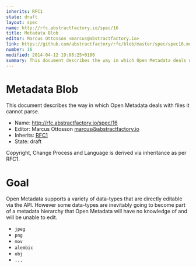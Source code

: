 ```yaml
---
inherits: RFC1
state: draft
layout: spec
name: http://rfc.abstractfactory.io/spec/16
title: Metadata Blob
editor: Marcus Ottosson <marcus@abstractfactory.io>
link: https://github.com/abstractfactory/rfc/blob/master/spec/spec16.md
number: 16
modified: 2014-04-12 19:08:25+0100
summary: This document describes the way in which Open Metadata deals with files it cannot parse.
---
```


# Metadata Blob

This document describes the way in which Open Metadata deals with files it cannot parse.

* Name: http://rfc.abstractfactory.io/spec/16
* Editor: Marcus Ottosson <marcus@abstractfactory.io>
* Inherits: [RFC1](http://rfc.abstractfactory.io/spec/1)
* State: draft

Copyright, Change Process and Language is derived via inheritance as per RFC1.

# Goal

Open Metadata supports a variety of data-types that are directly editable via the API. However some data-types are inevitably going to become part of a metadata hierarchy that Open Metadata will have no knowledge of and will be unable to edit.

* `jpeg`
* `png`
* `mov`
* `alembic`
* `obj`
* `...`